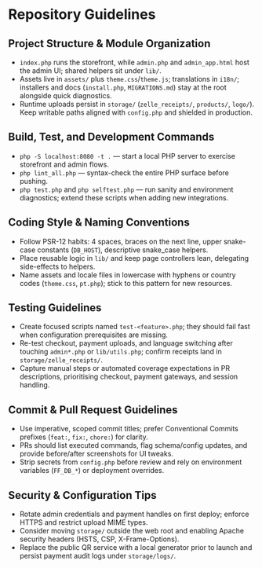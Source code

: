 # Repository Guidelines

## Project Structure & Module Organization
- `index.php` runs the storefront, while `admin.php` and `admin_app.html` host the admin UI; shared helpers sit under `lib/`.
- Assets live in `assets/` plus `theme.css`/`theme.js`; translations in `i18n/`; installers and docs (`install.php`, `MIGRATIONS.md`) stay at the root alongside quick diagnostics.
- Runtime uploads persist in `storage/` (`zelle_receipts/`, `products/`, `logo/`). Keep writable paths aligned with `config.php` and shielded in production.

## Build, Test, and Development Commands
- `php -S localhost:8080 -t .` — start a local PHP server to exercise storefront and admin flows.
- `php lint_all.php` — syntax-check the entire PHP surface before pushing.
- `php test.php` and `php selftest.php` — run sanity and environment diagnostics; extend these scripts when adding new integrations.

## Coding Style & Naming Conventions
- Follow PSR-12 habits: 4 spaces, braces on the next line, upper snake-case constants (`DB_HOST`), descriptive snake_case helpers.
- Place reusable logic in `lib/` and keep page controllers lean, delegating side-effects to helpers.
- Name assets and locale files in lowercase with hyphens or country codes (`theme.css`, `pt.php`); stick to this pattern for new resources.

## Testing Guidelines
- Create focused scripts named `test-<feature>.php`; they should fail fast when configuration prerequisites are missing.
- Re-test checkout, payment uploads, and language switching after touching `admin*.php` or `lib/utils.php`; confirm receipts land in `storage/zelle_receipts/`.
- Capture manual steps or automated coverage expectations in PR descriptions, prioritising checkout, payment gateways, and session handling.

## Commit & Pull Request Guidelines
- Use imperative, scoped commit titles; prefer Conventional Commits prefixes (`feat:`, `fix:`, `chore:`) for clarity.
- PRs should list executed commands, flag schema/config updates, and provide before/after screenshots for UI tweaks.
- Strip secrets from `config.php` before review and rely on environment variables (`FF_DB_*`) or deployment overrides.

## Security & Configuration Tips
- Rotate admin credentials and payment handles on first deploy; enforce HTTPS and restrict upload MIME types.
- Consider moving `storage/` outside the web root and enabling Apache security headers (HSTS, CSP, X-Frame-Options).
- Replace the public QR service with a local generator prior to launch and persist payment audit logs under `storage/logs/`.
